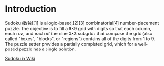 # Introduction

Sudoku (数独)[1] is a logic-based,[2][3] combinatorial[4] number-placement puzzle. The objective is to fill a 9×9 grid with digits so that each column, each row, and each of the nine 3×3 subgrids that compose the grid (also called "boxes", "blocks", or "regions") contains all of the digits from 1 to 9. The puzzle setter provides a partially completed grid, which for a well-posed puzzle has a single solution. 

[Sudoku in Wiki](https://en.wikipedia.org/wiki/Sudoku)

